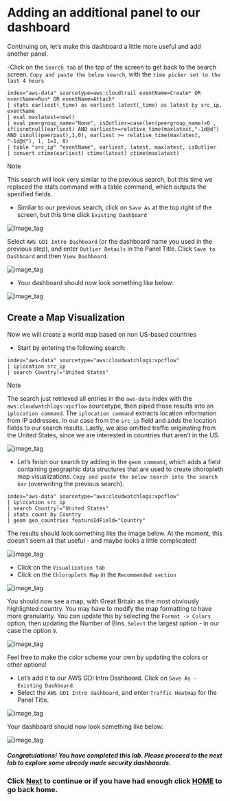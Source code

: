 ﻿# Adding an additional panel to our dashboard
Continuing on, let’s make this dashboard a little more useful and add another panel. 

-Click on the `Search tab` at the top of the screen to get back to the search screen. `Copy and paste the below search`, with the `time picker set to the last 4 hours`

```text
index="aws-data" sourcetype=aws:cloudtrail eventName=Create* OR eventName=Run* OR eventName=Attach* 
| stats earliest(_time) as earliest latest(_time) as latest by src_ip, eventName 
| eval maxlatest=now() 
| eval peergroup_name="None", isOutlier=case(len(peergroup_name)>0 , if(isnotnull(earliest) AND earliest>=relative_time(maxlatest,"-1d@d") AND isnull(peerpast),1,0), earliest >= relative_time(maxlatest, "-1d@d"), 1, 1=1, 0) 
| table "src_ip" "eventName", earliest, latest, maxlatest, isOutlier 
| convert ctime(earliest) ctime(latest) ctime(maxlatest)
```

>[!NOTE]
>This search will look very similar to the previous search, but this time we replaced the stats command with a table command, which outputs the specified fields. 

- Similar to our previous search, click on `Save As` at the top right of the screen, but this time click `Existing Dashboard` 
  
![image_tag](/static/50_data_exploration/Image_9.png)  

Select `AWS GDI Intro Dashboard` (or the dashboard name you used in the previous step), and enter `Outlier Details` in the Panel Title. Click `Save to Dashboard` and then `View Dashboard`.

![image_tag](/static/50_data_exploration/Image_10.png)  
  
- Your dashboard should now look something like below:

![image_tag](/static/50_data_exploration/Image_11.png)  

## Create a Map Visualization
Now we will create a world map based on non US-based countries
- Start by entering the following search:

```text
index="aws-data" sourcetype="aws:cloudwatchlogs:vpcflow" 
| iplocation src_ip 
| search Country!="United States"
```
>[!NOTE]
>The search just retrieved all entries in the `aws-data` index with the `aws:cloudwatchlogs:vpcflow` sourcetype, then piped those results into an `iplocation command`. The `iplocation command` extracts location information from IP addresses. In our case from the `src_ip` field and adds the location fields to our search results. Lastly, we also omitted traffic originating from the United States, since we are interested in countries that aren’t in the US. 

![image_tag](/static/50_data_exploration/Image_12.png)  

- Let’s finish our search by adding in the `geom command`, which adds a field containing geographic data structures that are used to create choropleth map visualizations. `Copy and paste the below search into the search bar` (overwriting the previous search).

```text
index="aws-data" sourcetype="aws:cloudwatchlogs:vpcflow" 
| iplocation src_ip 
| search Country!="United States" 
| stats count by Country 
| geom geo_countries featureIdField="Country"
```

The results should look something like the image below. At the moment, this doesn’t seem all that useful - and maybe looks a little complicated!

![image_tag](/static/50_data_exploration/Image_13.png)  

- Click on the `Visualization tab` 
- Click on the `Chloropleth Map` in the `Recommended section`

![image_tag](/static/50_data_exploration/Image_14.png)  

You should now see a map, with Great Britain as the most obviously highlighted country. You may have to modify the map formatting to have more granularity. You can update this by selecting the `Format -> Colors` option, then updating the Number of Bins. `Select` the largest option - in our case the option `9`. 

![image_tag](/static/50_data_exploration/Image_15.png)  

Feel free to make the color scheme your own by updating the colors or other options!
  
- Let’s add it to our AWS GDI Intro Dashboard. Click on `Save As - Existing Dashboard`. 
- Select the `AWS GDI Intro dashboard`, and enter `Traffic Heatmap` for the Panel Title.
  
![image_tag](/static/50_data_exploration/Image_16.png)  

Your dashboard should now look something like below:

![image_tag](/static/50_data_exploration/Image_17.png)  

##### Congratulations! You have completed this lab. Please proceed to the next lab to explore some already made security dashboards.

### Click <a>[Next](/content/Lab5_data_exploration/exploring_aws_security_app.md)</a> to continue or if you have had enough click <a>[HOME](/README.md) to go back home.</a>